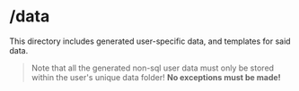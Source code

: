 # /data

This directory includes generated user-specific data, and templates for said data.

> Note that all the generated non-sql user data must only be stored within the user's unique data folder! **No exceptions must be made!**
